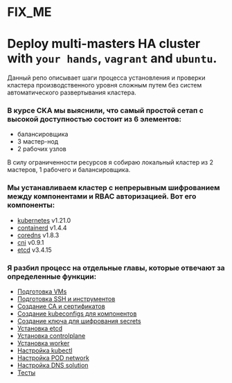 # FIX_ME

# Deploy multi-masters HA cluster with `your hands`, `vagrant` and `ubuntu`.

Данный репо описывает шаги процесса установления и проверки кластера производственного уровня сложным путем без систем автоматического развертывания кластера.

### В курсе CKA мы выяснили, что самый простой сетап с высокой доступностью состоит из 6 элементов:

- балансировщика
- 3 мастер-нод
- 2 рабочих узлов

В силу ограниченности ресурсов я собираю локальный кластер из 2 мастеров, 1 рабочего и балансировщика.

### Мы устанавливаем кластер с непрерывным шифрованием между компонентами и RBAC авторизацией. Вот его компоненты:

- [kubernetes](https://github.com/kubernetes/kubernetes) v1.21.0
- [containerd](https://github.com/containerd/containerd) v1.4.4
- [coredns](https://github.com/coredns/coredns) v1.8.3
- [cni](https://github.com/containernetworking/cni) v0.9.1
- [etcd](https://github.com/etcd-io/etcd) v3.4.15

### Я разбил процесс на отдельные главы, которые отвечают за определенные функции:

- [Подготовка VMs](https://github.com/rotoro-cloud/hardway-cluster/blob/main/steps/01-VM-provision.md)
- [Подготовка SSH и инструментов](https://github.com/rotoro-cloud/hardway-cluster/blob/main/steps/02-SSH-Utils.md)
- [Создание CA и сертификатов](https://github.com/rotoro-cloud/hardway-cluster/blob/main/steps/03-CA-Certs.md)
- [Создание kubeconfigs для компонентов](https://github.com/rotoro-cloud/hardway-cluster/blob/main/steps/04-Kubeconfigs.md)
- [Создание ключа для шифрования secrets](https://github.com/rotoro-cloud/hardway-cluster/blob/main/steps/05-Encrypt-at-Rest.md)
- [Установка etcd](https://github.com/rotoro-cloud/hardway-cluster/blob/main/steps/06-ETCD.md)
- [Установка controlplane](https://github.com/rotoro-cloud/hardway-cluster/blob/main/steps/07-Controlplane.md)
- [Установка worker](https://github.com/rotoro-cloud/hardway-cluster/blob/main/steps/08-Workers.md)
- [Настройка kubectl](https://github.com/rotoro-cloud/hardway-cluster/blob/main/steps/09-Kubectl-Access.md)
- [Настройка POD network](https://github.com/rotoro-cloud/hardway-cluster/blob/main/steps/10-CNI-Plugin.md)
- [Настройка DNS solution](https://github.com/rotoro-cloud/hardway-cluster/blob/main/steps/11-CoreDNS.md)
- [Тесты](https://github.com/rotoro-cloud/hardway-cluster/blob/main/steps/12-Tests.md)

